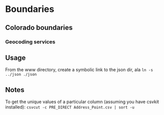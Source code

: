 # Boundaries


## Colorado boundaries

### Geocoding services

## Usage

From the www directory, create a symbolic link to the json dir, ala `ln -s ../json ./json`

## Notes

To get the unique values of a particular column (assuming you have csvkit installed): `csvcut -c PRE_DIRECT Address_Point.csv | sort -u`
